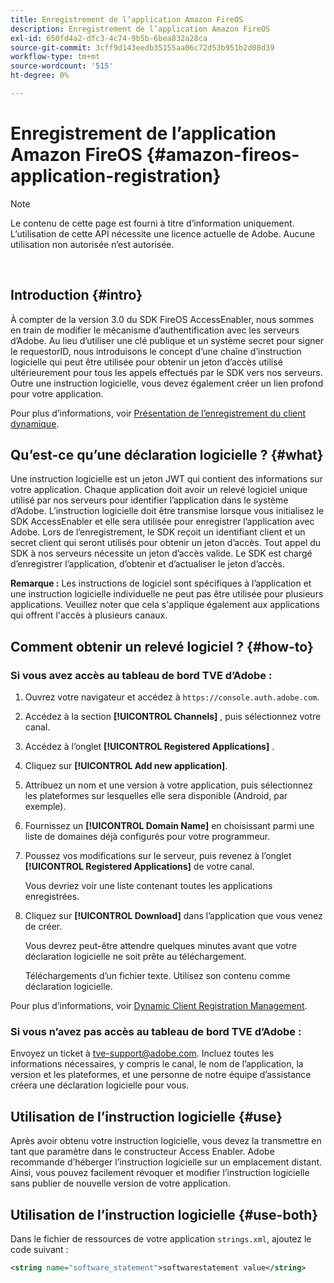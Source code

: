 ```yaml
---
title: Enregistrement de l’application Amazon FireOS
description: Enregistrement de l’application Amazon FireOS
exl-id: 650fd4a2-dfc3-4c74-9b5b-6bea832a28ca
source-git-commit: 3cff9d143eedb35155aa06c72d53b951b2d08d39
workflow-type: tm+mt
source-wordcount: '515'
ht-degree: 0%

---
```


# Enregistrement de l’application Amazon FireOS {#amazon-fireos-application-registration}

>[!NOTE]
>
>Le contenu de cette page est fourni à titre d’information uniquement. L’utilisation de cette API nécessite une licence actuelle de Adobe. Aucune utilisation non autorisée n’est autorisée.

</br>

## Introduction {#intro}

À compter de la version 3.0 du SDK FireOS AccessEnabler, nous sommes en train de modifier le mécanisme d’authentification avec les serveurs d’Adobe. Au lieu d’utiliser une clé publique et un système secret pour signer le requestorID, nous introduisons le concept d’une chaîne d’instruction logicielle qui peut être utilisée pour obtenir un jeton d’accès utilisé ultérieurement pour tous les appels effectués par le SDK vers nos serveurs. Outre une instruction logicielle, vous devez également créer un lien profond pour votre application.

Pour plus d’informations, voir [Présentation de l’enregistrement du client dynamique](./dcr-api/dynamic-client-registration-overview.md).

## Qu’est-ce qu’une déclaration logicielle ? {#what}

Une instruction logicielle est un jeton JWT qui contient des informations sur votre application. Chaque application doit avoir un relevé logiciel unique utilisé par nos serveurs pour identifier l’application dans le système d’Adobe. L’instruction logicielle doit être transmise lorsque vous initialisez le SDK AccessEnabler et elle sera utilisée pour enregistrer l’application avec Adobe. Lors de l’enregistrement, le SDK reçoit un identifiant client et un secret client qui seront utilisés pour obtenir un jeton d’accès. Tout appel du SDK à nos serveurs nécessite un jeton d’accès valide. Le SDK est chargé d’enregistrer l’application, d’obtenir et d’actualiser le jeton d’accès.

**Remarque :** Les instructions de logiciel sont spécifiques à l’application et une instruction logicielle individuelle ne peut pas être utilisée pour plusieurs applications. Veuillez noter que cela s&#39;applique également aux applications qui offrent l&#39;accès à plusieurs canaux.

## Comment obtenir un relevé logiciel ? {#how-to}

### Si vous avez accès au tableau de bord TVE d’Adobe :

1. Ouvrez votre navigateur et accédez à `https://console.auth.adobe.com`.

1. Accédez à la section **[!UICONTROL Channels]** , puis sélectionnez votre canal.

1. Accédez à l’onglet **[!UICONTROL Registered Applications]** .

1. Cliquez sur **[!UICONTROL Add new application]**.

1. Attribuez un nom et une version à votre application, puis sélectionnez les plateformes sur lesquelles elle sera disponible (Android, par exemple).

1. Fournissez un **[!UICONTROL Domain Name]** en choisissant parmi une liste de domaines déjà configurés pour votre programmeur.

1. Poussez vos modifications sur le serveur, puis revenez à l’onglet **[!UICONTROL Registered Applications]** de votre canal.

   Vous devriez voir une liste contenant toutes les applications enregistrées.

1. Cliquez sur **[!UICONTROL Download]** dans l’application que vous venez de créer.

   Vous devrez peut-être attendre quelques minutes avant que votre déclaration logicielle ne soit prête au téléchargement.

   Téléchargements d’un fichier texte. Utilisez son contenu comme déclaration logicielle.

Pour plus d’informations, voir [Dynamic Client Registration Management](./dcr-api/dynamic-client-registration-overview.md#dynamic-client-registration-management).

### Si vous n’avez pas accès au tableau de bord TVE d’Adobe :

Envoyez un ticket à [tve-support@adobe.com](mailto:tve-support@adobe.com). Incluez toutes les informations nécessaires, y compris le canal, le nom de l’application, la version et les plateformes, et une personne de notre équipe d’assistance créera une déclaration logicielle pour vous.

## Utilisation de l’instruction logicielle {#use}

Après avoir obtenu votre instruction logicielle, vous devez la transmettre en tant que paramètre dans le constructeur Access Enabler. Adobe recommande d’héberger l’instruction logicielle sur un emplacement distant. Ainsi, vous pouvez facilement révoquer et modifier l’instruction logicielle sans publier de nouvelle version de votre application.

## Utilisation de l’instruction logicielle {#use-both}

Dans le fichier de ressources de votre application `strings.xml`, ajoutez le code suivant :

```XML
<string name="software_statement">softwarestatement value</string>
```
